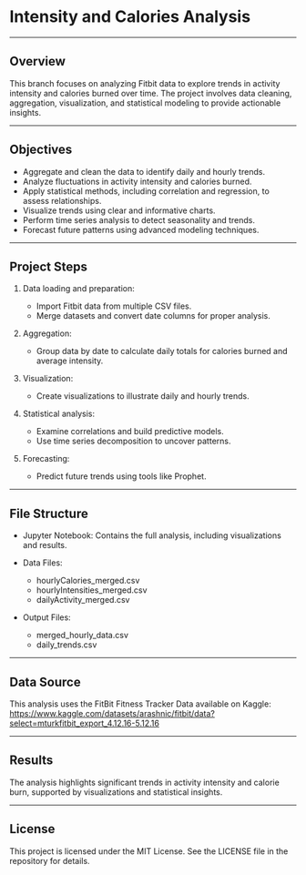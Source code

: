 # Intensity and Calories Analysis

---

## Overview

This branch focuses on analyzing Fitbit data to explore trends in activity intensity and calories burned over time. The project involves data cleaning, aggregation, visualization, and statistical modeling to provide actionable insights.

---

## Objectives

- Aggregate and clean the data to identify daily and hourly trends.
- Analyze fluctuations in activity intensity and calories burned.
- Apply statistical methods, including correlation and regression, to assess relationships.
- Visualize trends using clear and informative charts.
- Perform time series analysis to detect seasonality and trends.
- Forecast future patterns using advanced modeling techniques.

---

## Project Steps

1. Data loading and preparation:
	- Import Fitbit data from multiple CSV files.
	- Merge datasets and convert date columns for proper analysis.
	
2. Aggregation:
	- Group data by date to calculate daily totals for calories burned and average intensity.
	
3. Visualization:
	- Create visualizations to illustrate daily and hourly trends.
	
4. Statistical analysis:
	- Examine correlations and build predictive models.
	- Use time series decomposition to uncover patterns.
	
5. Forecasting:
	- Predict future trends using tools like Prophet.
	
---

## File Structure

- Jupyter Notebook: Contains the full analysis, including visualizations and results.

- Data Files:
	- hourlyCalories_merged.csv
	- hourlyIntensities_merged.csv
	- dailyActivity_merged.csv
	
- Output Files:
	- merged_hourly_data.csv
	- daily_trends.csv
	
---

## Data Source

This analysis uses the FitBit Fitness Tracker Data available on Kaggle:
https://www.kaggle.com/datasets/arashnic/fitbit/data?select=mturkfitbit_export_4.12.16-5.12.16

---

## Results

The analysis highlights significant trends in activity intensity and calorie burn, supported by visualizations and statistical insights.

---

## License

This project is licensed under the MIT License. See the LICENSE file in the repository for details.